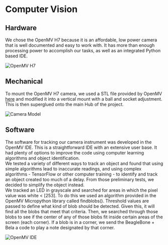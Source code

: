 # Computer Vision  

## Hardware  
We chose the OpenMV H7 because it is an affordable, low power camera that is well documented and easy to work with. It has more than enough processing power to accomplish our tasks, as well as an integrated Python based IDE.  

![OpenMV H7](https://github.com/neilkatahira/EE-Emerge-2020-Loopmaster/blob/master/pictures/openmvh7.png?raw=true)

## Mechanical  
To mount the OpenMV H7 camera, we used a STL file provided by OpenMV [here](https://openmv.io/collections/products/products/openmv-cam-h7-case) and modified it into a vertical mount with a ball and socket adjustment. This is then superglued onto the main Hub of the project.  

![Camera Model](https://github.com/neilkatahira/EE-Emerge-2020-Loopmaster/blob/master/pictures/CameraModel.png?raw=true)

## Software  
The software for tracking our camera instrument was developed in the OpenMV IDE. This is a straightforward IDE with an extensive user base. It had plenty of options to improve the code using computer learning algorithms and object identification.  
We tested a variety of different ways to track an object and found that using simple algorithms lead to inaccurate readings, and using complex algorithms - TensorFlow or other computer training - to identify and track an object created too much of a delay. From those preliminary tests, we decided to simplify the object instead.  
We tracked an LED in grayscale and searched for areas in which the pixel value was white < [253]. To do this we used an algorithm provided in the OpenMV Micropython library called  findblobs(). Threshold values are passed to define what kind of blob should be detected. Given this, it will find all the blobs that meet that criteria. Then, we searched through those blobs to see if the center of any of those blobs fit inside certain areas of the screen (each corner). If a blob is in a corner, we send the BeagleBone + Bela a code to play a note designated by that corner.

![OpenMV IDE](https://github.com/neilkatahira/EE-Emerge-2020-Loopmaster/blob/master/pictures/openmvide.png?raw=true)